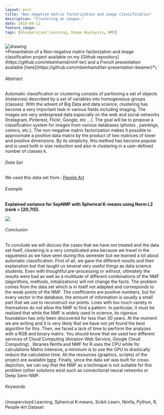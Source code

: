 ```yaml
---
layout: post
title: "Non-negative matrix factorization and image classification"
description: "Clustering on images."
date: 2019-09-12
feature_image: 
tags: [Unsupervised Learning, Image Analaysis, NMF]
---
```

<img src="https://www.researchgate.net/profile/Hongping_Cai/publication/290324486/figure/fig4/AS:613900601012249@1523376717327/Our-photo-art-dataset-containing-50-object-categories-Each-category-is-displayed-with.png" alt="drawing" width="auto" max-width="100%" height="auto"/>
<br>
*Presentation of a Non-negative matrix factorization and image classification project available on my [Github repository](https://github.com/mbenhamd/nmf-ter) and a French presentation available [here](https://github.com/mbenhamd/ter-presentation-beamer)*\:

###### Abstract

Automatic classification or clustering consists of partioning a set of objects (instances) described by a set of variables into homogeneous groups (classes). With the advent of Big Data and data science, clustering has become a very important task in various fields including imaging. The images are very widespread data especially on the web and social networks (Instagram, Pinterest, Flickr, Google, etc …). The goal will be to propose a classification system for images from various databases (photos , paintings, comics, etc.). The non-negative matrix factorization makes it possible to approximate a positive data matrix by the product of two matrices of lower and positive dimensions. By its simplicity, this method has become popular and is used both in size reduction and also in clustering in a user-defined number of classes k. <!--more-->

###### Data Set

We used this data set from : [People Art](https://github.com/BathVisArtData/PeopleArt)

###### Example

**Explained variance for SepNMF with Spherical K-means using Norm L2 (rank = \[20;70\]).**

![](https://github.com/mbenhamd/nmf-ter/blob/master/nmf_result/sepnmf-norm-2-skmeans--EVAR.png?raw=true)

###### Conclusion

To conclude we will discuss the cases that we have not treated and the data set itself, clustering is a very complicated area because we travel in the vagueness as we have seen during this semester but we learned a lot about automatic classification. First of all, we gave the different results and their explanation but that taught us several very useful things as data science students. Even with thoughtful pre-processing or without, ultimately the results were bad as well as a multitude of different combinations of the NMF (algorithms, methods, initializations) will not change the facts. The problem comes from the data set which is in itself not adapted and corresponds to the weak points of the NMF. The coefficients are positive numbers, but for every vector in the database, the amount of information is usually a small part that we use to reconstruct our points. Lines with too much variety in themselves do not allow the NMF to find a pattern. In particular, it must be realized that while the NMF is widely used in science, its rigorous foundation has only been discovered for less than 30 years. At the moment we are writing and it is very likely that we have not yet found the best algorithm for this. Then, we faced a lack of time to perform the analyzes with a RGB and binary matrix. You should know that we used two different services of Cloud Computing (Amazon Web Service, Google Cloud Computing) , libraries Nimfa and NMF for R uses the CPU while for calculations Matrix intensive, a minimum is to use the GPU to drastically reduce the calculation time. All the resources (graphics, scripts) of the project are available [here](https://github.com/mbenhamd/nmf-ter). Finally, since the data set was built for cross-depiction, we can say that the NMF as a technique is not suitable for this problem (other solutions exist such as convectional neural networks or Deep Semi-NMF.

###### Keywords

Unsupervised Learning, Spherical K-means, Scikit-Learn, Nimfa, Python, R, People-Art Dataset
